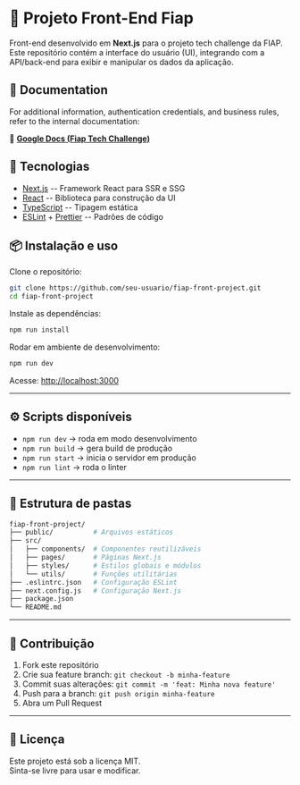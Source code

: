 # 📌 Projeto Front-End Fiap

Front-end desenvolvido em **Next.js** para o projeto tech challenge da FIAP.\
Este repositório contém a interface do usuário (UI), integrando com a
API/back-end para exibir e manipular os dados da aplicação.

## 📄 Documentation

For additional information, authentication credentials, and business rules, refer to the internal documentation:

🔗 [**Google Docs (Fiap Tech Challenge)**](https://docs.google.com/document/d/1z1TGVuseEpAEH6ZGFzFmyrys5lmMWnv5)


## 🚀 Tecnologias

-   [Next.js](https://nextjs.org/) -- Framework React para SSR e SSG
-   [React](https://react.dev/) -- Biblioteca para construção da UI
-   [TypeScript](https://www.typescriptlang.org/) -- Tipagem estática
-   [ESLint](https://eslint.org/) + [Prettier](https://prettier.io/) --
    Padrões de código

## 📦 Instalação e uso

Clone o repositório:

``` bash
git clone https://github.com/seu-usuario/fiap-front-project.git
cd fiap-front-project
```

Instale as dependências:

``` bash
npm run install
```

Rodar em ambiente de desenvolvimento:

``` bash
npm run dev
```

Acesse: <http://localhost:3000>

------------------------------------------------------------------------

## ⚙️ Scripts disponíveis

-   `npm run dev` → roda em modo desenvolvimento
-   `npm run build` → gera build de produção
-   `npm run start` → inicia o servidor em produção
-   `npm run lint` → roda o linter

------------------------------------------------------------------------

## 📂 Estrutura de pastas

``` bash
fiap-front-project/
├── public/          # Arquivos estáticos
├── src/
│   ├── components/  # Componentes reutilizáveis
│   ├── pages/       # Páginas Next.js
│   ├── styles/      # Estilos globais e módulos
│   └── utils/       # Funções utilitárias
├── .eslintrc.json   # Configuração ESLint
├── next.config.js   # Configuração Next.js
├── package.json
└── README.md
```

------------------------------------------------------------------------

## 🤝 Contribuição

1.  Fork este repositório
2.  Crie sua feature branch: `git checkout -b minha-feature`
3.  Commit suas alterações: `git commit -m 'feat: Minha nova feature'`
4.  Push para a branch: `git push origin minha-feature`
5.  Abra um Pull Request

------------------------------------------------------------------------

## 📄 Licença

Este projeto está sob a licença MIT.\
Sinta-se livre para usar e modificar.
